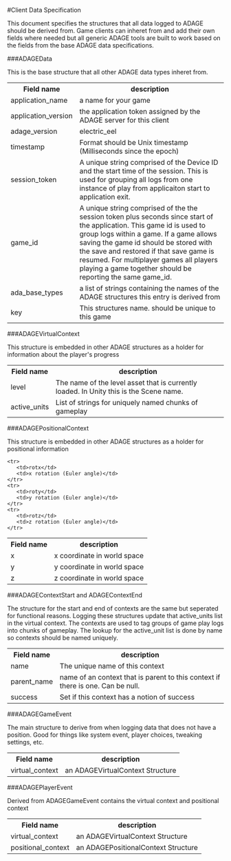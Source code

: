 #Client Data Specification

This document specifies the structures that all data logged to ADAGE should be derived from. Game clients can inheret from and add their own fields where needed but all generic ADAGE tools are built to work based on the fields from the base ADAGE data specifications.

###ADAGEData

This is the base structure that all other ADAGE data types inheret from.

<table>
    <tr> 
        <th>Field name</th>
        <th>description</th>
    </tr>
    <tr>
       <td>application_name</td>
       <td>a name for your game</td>
    </tr>
	<tr>
       <td>application_version</td>
       <td>the application token assigned by the ADAGE server for this client</td>
    </tr>
    <tr>
       <td>adage_version</td>
       <td>electric_eel</td>
    </tr>
    <tr>
       <td>timestamp</td>
       <td>Format should be Unix timestamp (Milliseconds since the epoch)</td>
    </tr>
    <tr>
       <td>session_token</td>
       <td>A unique string comprised of the Device ID and the start time of the session. This is used for grouping all logs from one instance of play from applicaiton start to application exit.</td>
    </tr>
     <tr>
       <td>game_id</td>
       <td>A unique string comprised of the the session token plus seconds since start of the application. This game id is used to group logs within a game. If a game allows saving the game id should be stored with the save and restored if that save game is resumed. For multiplayer games all players playing a game together should be reporting the same game_id.</td>
    </tr>
    <tr>
       <td>ada_base_types</td>
       <td>a list of strings containing the names of the ADAGE structures this entry is derived from</td>
    </tr>
    <tr>
       <td>key</td>
       <td>This structures name. should be unique to this game</td>
    </tr>
</table>

###ADAGEVirtualContext

This structure is embedded in other ADAGE structures as a holder for information about the player's progress

<table>
    <tr> 
        <th>Field name</th>
        <th>description</th>
    </tr>
    <tr>
       <td>level</td>
       <td>The name of the level asset that is currently loaded. In Unity this is the Scene name.</td>
    </tr>
	<tr>
       <td>active_units</td>
       <td>List of strings for uniquely named chunks of gameplay</td>
    </tr>
</table>

###ADAGEPositionalContext

This structure is embedded in other ADAGE structures as a holder for positional information

<table>
    <tr> 
        <th>Field name</th>
        <th>description</th>
    </tr>
    <tr>
       <td>x</td>
       <td>x coordinate in world space</td>
    </tr>
    <tr>
       <td>y</td>
       <td>y coordinate in world space</td>
    </tr>
	<tr>
       <td>z</td>
       <td>z coordinate in world space</td>
    </tr>

	<tr>
       <td>rotx</td>
       <td>x rotation (Euler angle)</td>
    </tr>
    <tr>
       <td>roty</td>
       <td>y rotation (Euler angle)</td>
    </tr>
	<tr>
       <td>rotz</td>
       <td>z rotation (Euler angle)</td>
    </tr>
</table>

###ADAGEContextStart and ADAGEContextEnd

The structure for the start and end of contexts are the same but seperated for functional reasons. Logging these structures update that active_units list in the virtual context. The contexts are used to tag groups of game play logs into chunks of gameplay. The lookup for the active_unit list is done by name so contexts should be named uniquely.

<table>
    <tr> 
        <th>Field name</th>
        <th>description</th>
    </tr>
    <tr>
       <td>name</td>
       <td>The unique name of this context</td>
    </tr>
	<tr>
       <td>parent_name</td>
       <td>name of an context that is parent to this context if there is one. Can be null.</td>
    </tr>
    <tr>
       <td>success</td>
       <td>Set if this context has a notion of success</td>
    </tr>
</table>

###ADAGEGameEvent

The main structure to derive from when logging data that does not have a position. Good for things like system event, player choices, tweaking settings, etc.

<table>
    <tr> 
        <th>Field name</th>
        <th>description</th>
    </tr>
    <tr>
       <td>virtual_context</td>
       <td>an ADAGEVirtualContext Structure</td>
    </tr>
</table>

###ADAGEPlayerEvent

Derived from ADAGEGameEvent contains the virtual context and positional context

<table>
    <tr> 
        <th>Field name</th>
        <th>description</th>
    </tr>
    <tr>
       <td>virtual_context</td>
       <td>an ADAGEVirtualContext Structure</td>
    </tr>
    <tr>
       <td>positional_context</td>
       <td>an ADAGEPositionalContext Structure</td>
    </tr>
</table>

